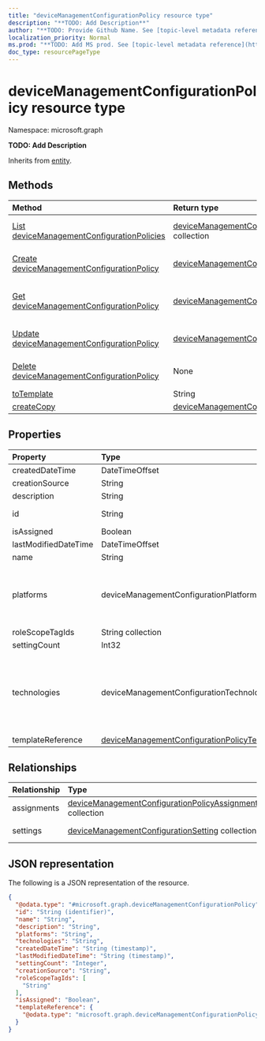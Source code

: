 ```yaml
---
title: "deviceManagementConfigurationPolicy resource type"
description: "**TODO: Add Description**"
author: "**TODO: Provide Github Name. See [topic-level metadata reference](https://msgo.azurewebsites.net/add/document/guidelines/metadata.html#topic-level-metadata)**"
localization_priority: Normal
ms.prod: "**TODO: Add MS prod. See [topic-level metadata reference](https://msgo.azurewebsites.net/add/document/guidelines/metadata.html#topic-level-metadata)**"
doc_type: resourcePageType
---
```


# deviceManagementConfigurationPolicy resource type

Namespace: microsoft.graph

**TODO: Add Description**


Inherits from [entity](../resources/entity.md).

## Methods
|Method|Return type|Description|
|:---|:---|:---|
|[List deviceManagementConfigurationPolicies](../api/intune-devicemanagementconfigurationpolicy-list.md)|[deviceManagementConfigurationPolicy](../resources/intune-devicemanagementconfigurationpolicy.md) collection|Get a list of the [deviceManagementConfigurationPolicy](../resources/devicemanagementconfigurationpolicy.md) objects and their properties.|
|[Create deviceManagementConfigurationPolicy](../api/intune-devicemanagementconfigurationpolicy-create.md)|[deviceManagementConfigurationPolicy](../resources/intune-devicemanagementconfigurationpolicy.md)|Create a new [deviceManagementConfigurationPolicy](../resources/intune-devicemanagementconfigurationpolicy.md) object.|
|[Get deviceManagementConfigurationPolicy](../api/intune-devicemanagementconfigurationpolicy-get.md)|[deviceManagementConfigurationPolicy](../resources/intune-devicemanagementconfigurationpolicy.md)|Read the properties and relationships of a [deviceManagementConfigurationPolicy](../resources/intune-devicemanagementconfigurationpolicy.md) object.|
|[Update deviceManagementConfigurationPolicy](../api/intune-devicemanagementconfigurationpolicy-update.md)|[deviceManagementConfigurationPolicy](../resources/intune-devicemanagementconfigurationpolicy.md)|Update the properties of a [deviceManagementConfigurationPolicy](../resources/intune-devicemanagementconfigurationpolicy.md) object.|
|[Delete deviceManagementConfigurationPolicy](../api/intune-devicemanagementconfigurationpolicy-delete.md)|None|Deletes a [deviceManagementConfigurationPolicy](../resources/intune-devicemanagementconfigurationpolicy.md) object.|
|[toTemplate](../api/intune-devicemanagementconfigurationpolicy-totemplate.md)|String|**TODO: Add Description**|
|[createCopy](../api/intune-devicemanagementconfigurationpolicy-createcopy.md)|[deviceManagementConfigurationPolicy](../resources/intune-devicemanagementconfigurationpolicy.md)|**TODO: Add Description**|

## Properties
|Property|Type|Description|
|:---|:---|:---|
|createdDateTime|DateTimeOffset|**TODO: Add Description**|
|creationSource|String|**TODO: Add Description**|
|description|String|**TODO: Add Description**|
|id|String|**TODO: Add Description** Inherited from [entity](../resources/entity.md)|
|isAssigned|Boolean|**TODO: Add Description**|
|lastModifiedDateTime|DateTimeOffset|**TODO: Add Description**|
|name|String|**TODO: Add Description**|
|platforms|deviceManagementConfigurationPlatforms|**TODO: Add Description**. Possible values are: `none`, `android`, `androidEnterprise`, `iOS`, `macOS`, `windows10X`, `windows10`.|
|roleScopeTagIds|String collection|**TODO: Add Description**|
|settingCount|Int32|**TODO: Add Description**|
|technologies|deviceManagementConfigurationTechnologies|**TODO: Add Description**. Possible values are: `none`, `mdm`, `windows10XManagement`, `configManager`, `intuneManagementExtension`, `thirdParty`, `documentGateway`, `appleRemoteManagement`.|
|templateReference|[deviceManagementConfigurationPolicyTemplateReference](../resources/intune-devicemanagementconfigurationpolicytemplatereference.md)|**TODO: Add Description**|

## Relationships
|Relationship|Type|Description|
|:---|:---|:---|
|assignments|[deviceManagementConfigurationPolicyAssignment](../resources/intune-devicemanagementconfigurationpolicyassignment.md) collection|**TODO: Add Description**|
|settings|[deviceManagementConfigurationSetting](../resources/intune-devicemanagementconfigurationsetting.md) collection|**TODO: Add Description**|

## JSON representation
The following is a JSON representation of the resource.
<!-- {
  "blockType": "resource",
  "keyProperty": "id",
  "@odata.type": "microsoft.graph.deviceManagementConfigurationPolicy",
  "baseType": "microsoft.graph.entity",
  "openType": false
}
-->
``` json
{
  "@odata.type": "#microsoft.graph.deviceManagementConfigurationPolicy",
  "id": "String (identifier)",
  "name": "String",
  "description": "String",
  "platforms": "String",
  "technologies": "String",
  "createdDateTime": "String (timestamp)",
  "lastModifiedDateTime": "String (timestamp)",
  "settingCount": "Integer",
  "creationSource": "String",
  "roleScopeTagIds": [
    "String"
  ],
  "isAssigned": "Boolean",
  "templateReference": {
    "@odata.type": "microsoft.graph.deviceManagementConfigurationPolicyTemplateReference"
  }
}
```

